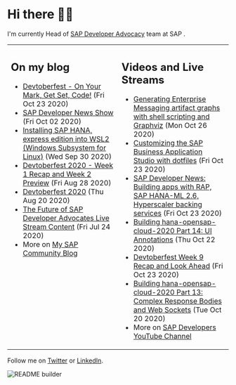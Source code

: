 
# Hi there 👋🏼

I'm currently Head of [SAP Developer Advocacy](https://developers.sap.com/) team at SAP .

<table><tr><td valign="top" width="50%">
 
## On my blog
- [Devtoberfest - On Your Mark, Get Set, Code!](https://blogs.sap.com/?p=1208007) (Fri Oct 23 2020)
- [SAP Developer News Show](https://blogs.sap.com/?p=1194205) (Fri Oct 02 2020)
- [Installing  SAP HANA, express edition into WSL2 (Windows Subsystem for Linux)](https://blogs.sap.com/?p=1192930) (Wed Sep 30 2020)
- [Devtoberfest 2020 - Week 1 Recap and Week 2 Preview](https://blogs.sap.com/?p=1173586) (Fri Aug 28 2020)
- [Devtoberfest 2020](https://blogs.sap.com/?p=1168378) (Thu Aug 20 2020)
- [The Future of SAP Developer Advocates Live Stream Content](https://blogs.sap.com/?p=1150001) (Fri Jul 24 2020)
- More on [My SAP Community Blog](https://people.sap.com/thomas.jung#content:blogposts)
</td>
  
<td valign="top" width="50%">
  
## Videos and Live Streams
- [Generating Enterprise Messaging artifact graphs with shell scripting and Graphviz](https://www.youtube.com/watch?v=E9Ha0tnXGS4) (Mon Oct 26 2020)
- [Customizing the SAP Business Application Studio with dotfiles](https://www.youtube.com/watch?v=YrrxWdIjqEE) (Fri Oct 23 2020)
- [SAP Developer News: Building apps with RAP, SAP HANA-ML 2.6, Hyperscaler backing services](https://www.youtube.com/watch?v=B8jsIUMUCzU) (Fri Oct 23 2020)
- [Building hana-opensap-cloud-2020 Part 14: UI Annotations](https://www.youtube.com/watch?v=vCZ8zc9Y834) (Thu Oct 22 2020)
- [Devtoberfest Week 9 Recap and Look Ahead](https://www.youtube.com/watch?v=1FuxXfpNhtY) (Fri Oct 23 2020)
- [Building hana-opensap-cloud-2020 Part 13: Complex Response Bodies and Web Sockets](https://www.youtube.com/watch?v=kQeZI6YMdcg) (Tue Oct 20 2020)
- More on [SAP Developers YouTube Channel](https://www.youtube.com/channel/UCNfmelKDrvRmjYwSi9yvrMg)
</td></tr></table>

Follow me on [Twitter](https://twitter.com/thomas_jung) or [LinkedIn](https://www.linkedin.com/in/thomasjungsap/).

![README builder](https://github.com/jung-thomas/jung-thomas/workflows/README%20builder/badge.svg)


